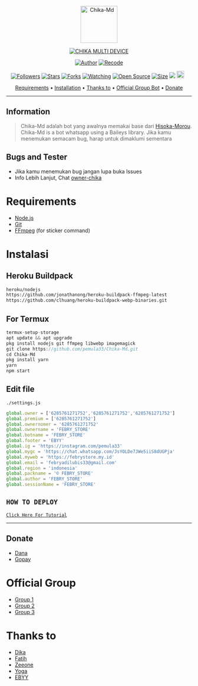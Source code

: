 <p align="center">
<img src="https://telegra.ph/Jamal-04-11-3" alt="Chika-Md" width="100"/>


</p>
<p align="center">
<a href="#"><img title="CHIKA MULTI DEVICE" src="https://img.shields.io/badge/CHIKA MULTI DEVICE-green?colorA=%23ff0000&colorB=%23017e40&style=for-the-badge"></a>
</p>
<p align="center">
<a href="https://github.com/DikaArdnt"><img title="Author" src="https://img.shields.io/badge/Author-Dika-red.svg?style=for-the-badge&logo=github"></a>
<a href="https://github.com/pemula33"><img title="Recode" src="https://img.shields.io/badge/Recode-Riy-red.svg?style=for-the-badge&logo=github"></a>
</p>
<p align="center">
<a href="https://github.com/pemula33/followers"><img title="Followers" src="https://img.shields.io/github/followers/pemula33?color=red&style=flat-square"></a>
<a href="https://github.com/pemula33/Chika-Md/stargazers/"><img title="Stars" src="https://img.shields.io/github/stars/pemula33/Chika-Md?color=blue&style=flat-square"></a>
<a href="https://github.com/pemula33/Chika-Md/network/members"><img title="Forks" src="https://img.shields.io/github/forks/pemula33/Chika-Md?color=red&style=flat-square"></a>
<a href="https://github.com/pemula33/Chika-Md/watchers"><img title="Watching" src="https://img.shields.io/github/watchers/pemula33/Chika-Md?label=Watchers&color=blue&style=flat-square"></a>
<a href="https://github.com/pemula33/Chika-Md"><img title="Open Source" src="https://badges.frapsoft.com/os/v2/open-source.svg?v=103"></a>
<a href="https://github.com/pemula33/Chika-Md/"><img title="Size" src="https://img.shields.io/github/repo-size/pemula33/Chika-Md?style=flat-square&color=green"></a>
<a href="https://hits.seeyoufarm.com"><img src="https://hits.seeyoufarm.com/api/count/incr/badge.svg?url=https%3A%2F%2Fgithub.com%2pemula33%2FChika-Md&count_bg=%2379C83D&title_bg=%23555555&icon=probot.svg&icon_color=%2300FF6D&title=hits&edge_flat=false"/></a>
<a href="https://github.com/pemula33/Chika-Md/graphs/commit-activity"><img height="20" src="https://img.shields.io/badge/Maintained%3F-yes-green.svg"></a>&nbsp;&nbsp;
</p>

<p align="center">
  <a href="https://github.com/pemula33/Chika-Md#requirements">Requirements</a> •
  <a href="https://github.com/pemula33/Chika-Md#instalasi">Installation</a> •
  <a href="https://github.com/pemula33/Chika-Md#thanks-to">Thanks to</a> •
  <a href="https://github.com/pemula33/Chika-Md#Official-Group"> Official Group Bot</a> •
  <a href="https://github.com/pemula33/Chika-Md#donate">Donate</a>
</p>
</div>


---

## Information
> Chika-Md adalah bot yang awalnya memakai base dari [Hisoka-Morou](https://github.com/DikaArdnt/Hisoka-Morou). Chika-Md is a bot whatsapp using a Baileys library.
> Jika kamu menemukan semacam bug, harap untuk dimaklumi sementara

## Bugs and Tester
* Jika kamu menemukan bug jangan lupa buka Issues
* Info Lebih Lanjut, Chat [owner-chika](https://wa.me/6285761271752)

# Requirements
* [Node.js](https://nodejs.org/en/)
* [Git](https://git-scm.com/downloads)
* [FFmpeg](https://github.com/BtbN/FFmpeg-Builds/releases/download/autobuild-2020-12-08-13-03/ffmpeg-n4.3.1-26-gca55240b8c-win64-gpl-4.3.zip) (for sticker command)

# Instalasi
## Heroku Buildpack
```bash
heroku/nodejs
https://github.com/jonathanong/heroku-buildpack-ffmpeg-latest
https://github.com/clhuang/heroku-buildpack-webp-binaries.git
```
## For Termux
```ts
termux-setup-storage
apt update && apt upgrade
pkg install nodejs git ffmpeg libwebp imagemagick
git clone https://github.com/pemula33/Chika-Md.git
cd Chika-Md
pkg install yarn
yarn
npm start
```

## Edit file
`./settings.js`
```ts
global.owner = ['6285761271752','6285761271752','6285761271752']
global.premium = ['6285761271752']
global.ownernomer = '6285761271752'
global.ownername = 'FEBRY_STORE'
global.botname = 'FEBRY_STORE'
global.footer = 'EBYY'
global.ig = 'https://instagram.com/pemula33'
global.mygc = 'https://chat.whatsapp.com/JsYOLDe7JWe5iiS8dUGPja'
global.myweb = 'https://febrystore.my.id'
global.email = 'febryadilubis33@gmail.com'
global.region = 'indonesia'
global.packname = '© FEBRY_STORE'
global.author = 'FEBRY_STORE'
global.sessionName = 'FEBRY_STORE'
```

## ```HOW TO DEPLOY```

[`Click Here For Tutorial`]()<br>

----------

<p align="center">
  <a src="" />
</p>

## Donate
- [Dana](https://wa.me/6282279974201?text=Bang+mau+donasi)
- [Gopay](https://wa.me/6282279974201?text=Bang+mau+donasi)

# Official Group
- [Group 1](https://chat.whatsapp.com/CRY23lVKmXB7sCMhHmcwVw)
- [Group 2](https://chat.whatsapp.com/L3l8lpRa7SD9eLC58YAa0i)
- [Group 3](https://chat.whatsapp.com/LQO7wLJ5SY0E5fPsa7jaL8)

# Thanks to
- [Dika](https://github.com/DikaArdnt) <br> 
- [Fatih](https://github.com/FatihArridho) <br> 
- [Zeeone](https://github.com/zeeone-ofc) <br> 
- [Yoga](https://github.com/YogGanz) <br> 
- [EBYY](https://github.com/pemula33) <br> 
